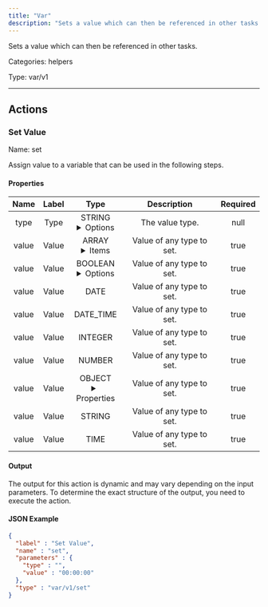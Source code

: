 ```yaml
---
title: "Var"
description: "Sets a value which can then be referenced in other tasks."
---
```


Sets a value which can then be referenced in other tasks.


Categories: helpers


Type: var/v1

<hr />




## Actions


### Set Value
Name: set

Assign value to a variable that can be used in the following steps.

#### Properties

|      Name       |      Label     |     Type     |     Description     | Required |
|:---------------:|:--------------:|:------------:|:-------------------:|:--------:|
| type | Type | STRING <details> <summary> Options </summary> ARRAY, BOOLEAN, DATE, DATE_TIME, INTEGER, NUMBER, OBJECT, STRING, TIME </details> | The value type. | null |
| value | Value | ARRAY <details> <summary> Items </summary> [] </details> | Value of any type to set. | true |
| value | Value | BOOLEAN <details> <summary> Options </summary> true, false </details> | Value of any type to set. | true |
| value | Value | DATE | Value of any type to set. | true |
| value | Value | DATE_TIME | Value of any type to set. | true |
| value | Value | INTEGER | Value of any type to set. | true |
| value | Value | NUMBER | Value of any type to set. | true |
| value | Value | OBJECT <details> <summary> Properties </summary> {} </details> | Value of any type to set. | true |
| value | Value | STRING | Value of any type to set. | true |
| value | Value | TIME | Value of any type to set. | true |


#### Output

The output for this action is dynamic and may vary depending on the input parameters. To determine the exact structure of the output, you need to execute the action.

#### JSON Example
```json
{
  "label" : "Set Value",
  "name" : "set",
  "parameters" : {
    "type" : "",
    "value" : "00:00:00"
  },
  "type" : "var/v1/set"
}
```




